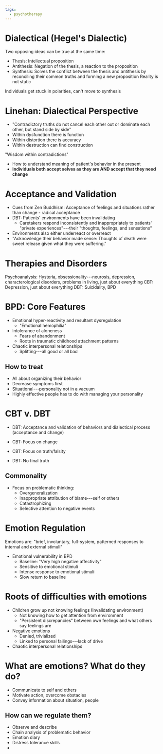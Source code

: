 ```yaml
---
tags:
  - psychotherapy
---
```


# Dialectical (Hegel's Dialectic)
Two opposing ideas can be true at the same time:
- Thesis: Intellectual proposition
- Antithesis: Negation of the thesis, a reaction to the proposition
- Synthesis: Solves the conflict between the thesis and antithesis by reconciling their common truths and forming a new proposition
Reality is not static

Individuals get stuck in polarities, can't move to synthesis

# Linehan: Dialectical Perspective
- "Contradictory truths do not cancel each other out or dominate each other, but stand side by side"
- Within dysfunction there is function
- Within distortion there is accuracy
- Within destruction can find construction

"Wisdom within contradictions"
- How to understand meaning of patient's behavior in the present
- **Individuals both accept selves as they are AND accept that they need change**
# Acceptance and Validation
- Cues from Zen Buddhism: Acceptance of feelings and situations rather than change - radical acceptance
- DBT: Patients' environments have been invalidating
	- Caretakers respond inconsistently and inappropriately to patients' "private experiences"---their "thoughts, feelings, and sensations"
- Environments also either underreact or overreact
- "Acknowledge their behavior made sense: Thoughts of death were sweet release given what they were suffering."
# Therapies and Disorders
Psychoanalysis: Hysteria, obsessionality---neurosis, depression, characterological disorders, problems in living, just about everything
CBT: Depression, just about everything
DBT: Suicidality, BPD
# BPD: Core Features
- Emotional hyper-reactivity and resultant dysregulation
	- "Emotional hemophilia"
- Intolerance of aloneness
	- Fears of abandonment
	- Roots in traumatic childhood attachment patterns
- Chaotic interpersonal relationships
	- Splitting---all good or all bad
## How to treat
- All about organizing their behavior
- Decrease symptoms first
- Situational---personality not in a vacuum
- Highly effective people has to do with managing your personality
# CBT v. DBT
- DBT: Acceptance and validation of behaviors and dialectical process (acceptance and change) 
- CBT: Focus on change

- CBT: Focus on truth/falsity
- DBT: No final truth
## Commonality
- Focus on problematic thinking:
	- Overgeneralization
	- Inappropriate attribution of blame---self or others
	- Catastrophizing
	- Selective attention to negative events 
# Emotion Regulation
Emotions are: "brief, involuntary, full-system, patterned responses to internal and external stimuli"
- Emotional vulnerability in BPD
	- Baseline: "Very high negative affectivity"
	- Sensitive to emotional stimuli
	- Intense response to emotional stimuli
	- Slow return to baseline
# Roots of difficulties with emotions
- Children grow up not knowing feelings (Invalidating environment)
	- Not knowing how to get attention from environment
	- "Persistent discrepancies" between own feelings and what others say feelings are
- Negative emotions
	- Denied, trivialized
	- Linked to personal failings---lack of drive
- Chaotic interpersonal relationships
# What are emotions? What do they do?
- Communicate to self and others
- Motivate action, overcome obstacles
- Convey information about situation, people
## How can we regulate them?
- Observe and describe
- Chain analysis of problematic behavior
- Emotion diary
- Distress tolerance skills
- 